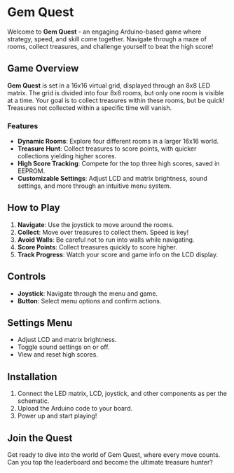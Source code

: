 # Gem Quest

Welcome to **Gem Quest** - an engaging Arduino-based game where strategy, speed, and skill come together. Navigate through a maze of rooms, collect treasures, and challenge yourself to beat the high score!

## Game Overview

**Gem Quest** is set in a 16x16 virtual grid, displayed through an 8x8 LED matrix. The grid is divided into four 8x8 rooms, but only one room is visible at a time. Your goal is to collect treasures within these rooms, but be quick! Treasures not collected within a specific time will vanish.

### Features

- **Dynamic Rooms**: Explore four different rooms in a larger 16x16 world.
- **Treasure Hunt**: Collect treasures to score points, with quicker collections yielding higher scores.
- **High Score Tracking**: Compete for the top three high scores, saved in EEPROM.
- **Customizable Settings**: Adjust LCD and matrix brightness, sound settings, and more through an intuitive menu system.

## How to Play

1. **Navigate**: Use the joystick to move around the rooms.
2. **Collect**: Move over treasures to collect them. Speed is key!
3. **Avoid Walls**: Be careful not to run into walls while navigating.
4. **Score Points**: Collect treasures quickly to score higher.
5. **Track Progress**: Watch your score and game info on the LCD display.

## Controls

- **Joystick**: Navigate through the menu and game.
- **Button**: Select menu options and confirm actions.

## Settings Menu

- Adjust LCD and matrix brightness.
- Toggle sound settings on or off.
- View and reset high scores.

## Installation

1. Connect the LED matrix, LCD, joystick, and other components as per the schematic.
2. Upload the Arduino code to your board.
3. Power up and start playing!

## Join the Quest

Get ready to dive into the world of Gem Quest, where every move counts. Can you top the leaderboard and become the ultimate treasure hunter?
